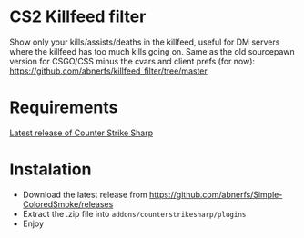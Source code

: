 # CS2 Killfeed filter
Show only your kills/assists/deaths in the killfeed, useful for DM servers where the killfeed has too much kills going on.
Same as the old sourcepawn version for CSGO/CSS minus the cvars and client prefs (for now): https://github.com/abnerfs/killfeed_filter/tree/master

# Requirements
[Latest release of Counter Strike Sharp](https://github.com/roflmuffin/CounterStrikeSharp)

# Instalation
- Download the latest release from https://github.com/abnerfs/Simple-ColoredSmoke/releases
- Extract the .zip file into `addons/counterstrikesharp/plugins`
- Enjoy
